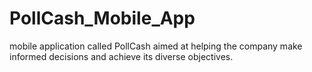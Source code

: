 # PollCash_Mobile_App
mobile application called PollCash aimed at helping the company make informed decisions and achieve its diverse objectives. 
